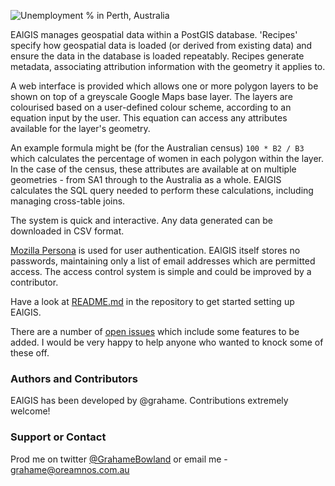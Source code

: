 ![Unemployment % in Perth, Australia](https://raw.github.com/grahame/ealgis/master/doc/screenshots/unemployment.png "Unemployment % in Perth, Australia")

EAlGIS manages geospatial data within a PostGIS database. 'Recipes' specify how geospatial data is loaded (or derived from existing data) and ensure the data in the database is loaded repeatably. Recipes generate metadata, associating attribution information with the geometry it applies to.

A web interface is provided which allows one or more polygon layers to be shown on top of a greyscale Google Maps base layer. The layers are colourised based on a user-defined colour scheme, according to an equation input by the user. This equation can access any attributes available for the layer's geometry.

An example formula might be (for the Australian census) `100 * B2 / B3` which calculates the percentage of women in each polygon within the layer. In the case of the census, these attributes are available at on multiple geometries - from SA1 through to the Australia as a whole. EAlGIS calculates the SQL query needed to perform these calculations, including managing cross-table joins.

The system is quick and interactive. Any data generated can be downloaded in CSV format.

[Mozilla Persona](https://www.mozilla.org/en-US/persona/) is used for user authentication. EAlGIS itself stores no passwords, maintaining only a list of email addresses which are permitted access. The access control system is simple and could be improved by a contributor.

Have a look at [README.md](https://github.com/grahame/ealgis/blob/master/README.md) in the repository to get started setting up EAlGIS.

There are a number of [open issues](https://github.com/grahame/ealgis/issues) which include some features to be added. I would be very happy to help anyone who wanted to knock some of these off.

### Authors and Contributors
EAlGIS has been developed by @grahame. Contributions extremely welcome!

### Support or Contact
Prod me on twitter [@GrahameBowland](http://twitter.com/GrahameBowland) or email me - grahame@oreamnos.com.au